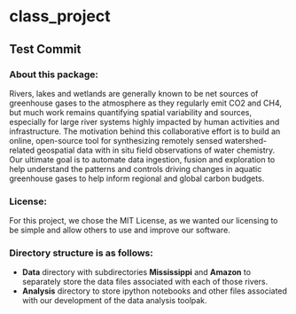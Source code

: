 # class_project

## Test Commit


### About this package:
Rivers, lakes and wetlands are generally known to be net sources of greenhouse gases to the atmosphere as they regularly emit CO2 and CH4, but much work remains quantifying spatial variability and sources, especially for large river systems highly impacted by human activities and infrastructure. The motivation behind this collaborative effort is to build an online, open-source tool for synthesizing remotely sensed watershed-related geospatial data with in situ field observations of water chemistry. Our ultimate goal is to automate data ingestion, fusion and exploration to help understand the patterns and controls driving changes in aquatic greenhouse gases to help inform regional and global carbon budgets.

### License:
For this project, we chose the MIT License, as we wanted our licensing to be simple and allow others to use and improve our software.

### Directory structure is as follows:
- **Data** directory with subdirectories **Mississippi** and **Amazon** to separately store the data files associated with each of those rivers.
- **Analysis** directory to store ipython notebooks and other files associated with our development of the data analysis toolpak.
